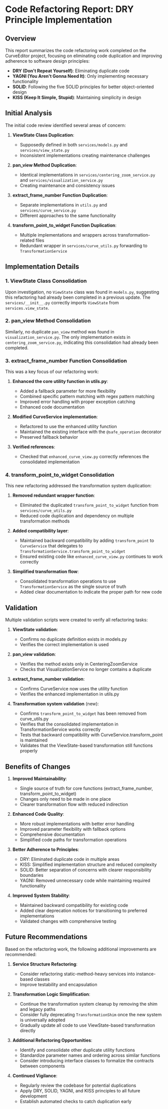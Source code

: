 # Code Refactoring Report: DRY Principle Implementation

## Overview

This report summarizes the code refactoring work completed on the CurveEditor project, focusing on eliminating code duplication and improving adherence to software design principles:
- **DRY (Don't Repeat Yourself)**: Eliminating duplicate code
- **YAGNI (You Aren't Gonna Need It)**: Only implementing necessary functionality
- **SOLID**: Following the five SOLID principles for better object-oriented design
- **KISS (Keep It Simple, Stupid)**: Maintaining simplicity in design

## Initial Analysis

The initial code review identified several areas of concern:

1. **ViewState Class Duplication**:
   - Supposedly defined in both `services/models.py` and `services/view_state.py`
   - Inconsistent implementations creating maintenance challenges

2. **pan_view Method Duplication**:
   - Identical implementations in `services/centering_zoom_service.py` and `services/visualization_service.py`
   - Creating maintenance and consistency issues

3. **extract_frame_number Function Duplication**:
   - Separate implementations in `utils.py` and `services/curve_service.py`
   - Different approaches to the same functionality

4. **transform_point_to_widget Function Duplication**:
   - Multiple implementations and wrappers across transformation-related files
   - Redundant wrapper in `services/curve_utils.py` forwarding to `TransformationService`

## Implementation Details

### 1. ViewState Class Consolidation

Upon investigation, no `ViewState` class was found in `models.py`, suggesting this refactoring had already been completed in a previous update. The `services/__init__.py` correctly imports `ViewState` from `services.view_state`.

### 2. pan_view Method Consolidation

Similarly, no duplicate `pan_view` method was found in `visualization_service.py`. The only implementation exists in `centering_zoom_service.py`, indicating this consolidation had already been completed.

### 3. extract_frame_number Function Consolidation

This was a key focus of our refactoring work:

1. **Enhanced the core utility function in utils.py**:
   - Added a fallback parameter for more flexibility
   - Combined specific pattern matching with regex pattern matching
   - Improved error handling with proper exception catching
   - Enhanced code documentation

2. **Modified CurveService implementation**:
   - Refactored to use the enhanced utility function
   - Maintained the existing interface with the `@safe_operation` decorator
   - Preserved fallback behavior

3. **Verified references**:
   - Checked that `enhanced_curve_view.py` correctly references the consolidated implementation

### 4. transform_point_to_widget Consolidation

This new refactoring addressed the transformation system duplication:

1. **Removed redundant wrapper function**:
   - Eliminated the duplicated `transform_point_to_widget` function from `services/curve_utils.py`
   - Reduced code duplication and dependency on multiple transformation methods

2. **Added compatibility layer**:
   - Maintained backward compatibility by adding `transform_point` to `CurveService` that delegates to `TransformationService.transform_point_to_widget`
   - Ensured existing code like `enhanced_curve_view.py` continues to work correctly

3. **Simplified transformation flow**:
   - Consolidated transformation operations to use `TransformationService` as the single source of truth
   - Added clear documentation to indicate the proper path for new code

## Validation

Multiple validation scripts were created to verify all refactoring tasks:

1. **ViewState validation**:
   - Confirms no duplicate definition exists in models.py
   - Verifies the correct implementation is used

2. **pan_view validation**:
   - Verifies the method exists only in CenteringZoomService
   - Checks that VisualizationService no longer contains a duplicate

3. **extract_frame_number validation**:
   - Confirms CurveService now uses the utility function
   - Verifies the enhanced implementation in utils.py

4. **Transformation system validation** (new):
   - Confirms `transform_point_to_widget` has been removed from curve_utils.py
   - Verifies that the consolidated implementation in TransformationService works correctly
   - Tests that backward compatibility with CurveService.transform_point is maintained
   - Validates that the ViewState-based transformation still functions properly

## Benefits of Changes

1. **Improved Maintainability**:
   - Single source of truth for core functions (extract_frame_number, transform_point_to_widget)
   - Changes only need to be made in one place
   - Clearer transformation flow with reduced indirection

2. **Enhanced Code Quality**:
   - More robust implementations with better error handling
   - Improved parameter flexibility with fallback options
   - Comprehensive documentation
   - Simplified code paths for transformation operations

3. **Better Adherence to Principles**:
   - DRY: Eliminated duplicate code in multiple areas
   - KISS: Simplified implementation structure and reduced complexity
   - SOLID: Better separation of concerns with clearer responsibility boundaries
   - YAGNI: Removed unnecessary code while maintaining required functionality

4. **Improved System Stability**:
   - Maintained backward compatibility for existing code
   - Added clear deprecation notices for transitioning to preferred implementations
   - Validated changes with comprehensive testing

## Future Recommendations

Based on the refactoring work, the following additional improvements are recommended:

1. **Service Structure Refactoring**:
   - Consider refactoring static-method-heavy services into instance-based classes
   - Improve testability and encapsulation

2. **Transformation Logic Simplification**:
   - Continue the transformation system cleanup by removing the shim and legacy paths
   - Consider fully deprecating `TransformationShim` once the new system is universally adopted
   - Gradually update all code to use ViewState-based transformation directly

3. **Additional Refactoring Opportunities**:
   - Identify and consolidate other duplicate utility functions
   - Standardize parameter names and ordering across similar functions
   - Consider introducing interface classes to formalize the contracts between components

4. **Continued Vigilance**:
   - Regularly review the codebase for potential duplications
   - Apply DRY, SOLID, YAGNI, and KISS principles to all future development
   - Establish automated checks to catch duplication early
